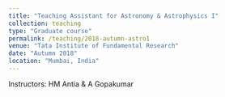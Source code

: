 ```yaml
---
title: "Teaching Assistant for Astronomy & Astrophysics I"
collection: teaching
type: "Graduate course"
permalink: /teaching/2018-autumn-astro1
venue: "Tata Institute of Fundamental Research"
date: "Autumn 2018"
location: "Mumbai, India"
---
```


Instructors: HM Antia & A Gopakumar
